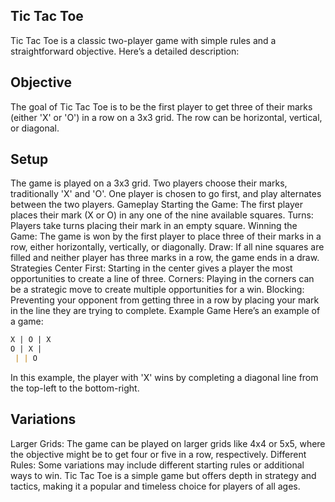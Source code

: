 ## Tic Tac Toe

Tic Tac Toe is a classic two-player game with simple rules and a straightforward objective. Here’s a detailed description:

## Objective

The goal of Tic Tac Toe is to be the first player to get three of their marks (either 'X' or 'O') in a row on a 3x3 grid. The row can be horizontal, vertical, or diagonal.

## Setup

The game is played on a 3x3 grid.
Two players choose their marks, traditionally 'X' and 'O'.
One player is chosen to go first, and play alternates between the two players.
Gameplay
Starting the Game: The first player places their mark (X or O) in any one of the nine available squares.
Turns: Players take turns placing their mark in an empty square.
Winning the Game: The game is won by the first player to place three of their marks in a row, either horizontally, vertically, or diagonally.
Draw: If all nine squares are filled and neither player has three marks in a row, the game ends in a draw.
Strategies
Center First: Starting in the center gives a player the most opportunities to create a line of three.
Corners: Playing in the corners can be a strategic move to create multiple opportunities for a win.
Blocking: Preventing your opponent from getting three in a row by placing your mark in the line they are trying to complete.
Example Game
Here’s an example of a game:

```markdown
X | O | X
O | X |  
 | | O
```

In this example, the player with 'X' wins by completing a diagonal line from the top-left to the bottom-right.

## Variations

Larger Grids: The game can be played on larger grids like 4x4 or 5x5, where the objective might be to get four or five in a row, respectively.
Different Rules: Some variations may include different starting rules or additional ways to win.
Tic Tac Toe is a simple game but offers depth in strategy and tactics, making it a popular and timeless choice for players of all ages.

